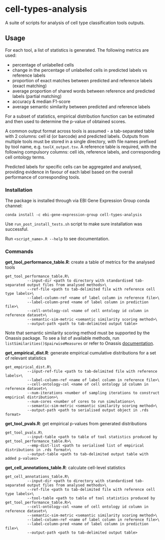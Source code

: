 # cell-types-analysis
A suite of scripts for analysis of cell type classification tools outputs. 

## Usage 
For each tool, a list of statistics is generated. The following metrics are used:
* percentage of unlabelled cells
* change in the percentage of unlabelled cells in predicted labels vs reference labels
* proportion of exact matches between predicted and reference labels (exact matching)
* average proportion of shared words between reference and predicted labels (partial matching)
* accuracy & median F1-score
* average semantic similarity between predicted and reference labels

For a subset of statistics, empirical distribution function can be estimated and then used to determine the p-value of obtained scores.  

A common output format across tools is assumed - a tab-separated table with 2 columns: cell id (or barcode) and predicted labels. Outputs from multiple tools must be stored in a single directory, with file names prefixed by tool name, e.g. `toolX_output.tsv`. A reference table is required, with the following compulsory columns: cell ids, reference labels, and corresponding cell ontology terms.

Predicted labels for specific cells can be aggregated and analysed, providing evidence in favour of each label based on the overall performance of corresponding tools.

### Installation 
The package is installed through via EBI Gene Expression Group conda channel:

```conda install -c ebi-gene-expression-group cell-types-analysis``` 

Use `run_post_install_tests.sh` script to make sure installation was successful.

Run `<script_name>.R --help` to see documentation.  

### Commands 
**get_tool_performance_table.R**: create a table of metrics for the analysed tools
```
get_tool_performance_table.R\
          --input-dir <path to directory with standardised tab-separated output files from analysed methods>\
          --ref-file <path to tab-delimited file with reference cell type labels>\
          --label-column-ref <name of label column in reference file>\
          --label-column-pred <name of label column in prediction file>\
          --cell-ontology-col <name of cell ontology id column in reference dataset>\
          --semantic-sim-metric <semantic similarity scoring method>\    
          --output-path <path to tab-delimited output table>
```
Note that semantic similarity scoring method must be supported by the Onassis package. To see a list of available methods, run `listSimilarities()$pairwiseMeasures` or refer to Onassis [documentation](https://bioconductor.org/packages/release/bioc/html/Onassis.html). 

**get_empirical_dist.R**: generate empirical cumulative distributions for a set of relevant statistics
```
get_empirical_dist.R\
          --input-ref-file <path to tab-delimited file with reference labels>\
          --label-column-ref <name of label column in reference file>\
          --cell-ontology-col <name of cell ontology id column in reference dataset>\
          --num-iterations <number of sampling iterations to construct empirical distribution>\
          --num-cores <number of cores to run simulations>\
          --semantic-sim-metric <semantic similarity scoring method>\  
          --output-path <path to serialised output object in .rds format>
```
**get_tool_pvals.R**: get empirical p-values from generated distributions
```
get_tool_pvals.R\
          --input-table <path to table of tool statistics produced by get_tool_performance_table.R>\
          --emp-dist-list <path to serialised list of empirical distributions in .rds format>\
          --output-table <path to tab-delimited output table with added p-values> 
```
**get_cell_annotations_table.R**: calculate cell-level statistics
```
get_cell_annotations_table.R\
          --input-dir <path to directory with standardised tab-separated output files from analysed methods>\
          --ref-file <path to tab-delimited file with reference cell type labels>\
          --tool-table <path to table of tool statistics produced by get_tool_performance_table.R>\
          --cell-ontology-col <name of cell ontology id column in reference dataset>\
          --semantic-sim-metric <semantic similarity scoring method>\  
          --label-column-ref <name of label column in reference file>\
          --label-column-pred <name of label column in prediction file>\
          --output-path <path to tab-delimited output table>
```
